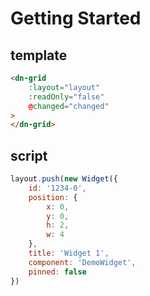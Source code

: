 # Getting Started
## template
```html
<dn-grid
    :layout="layout"
    :readOnly="false"
    @changed="changed"
>
</dn-grid>
```

## script
```js
layout.push(new Widget({
    id: '1234-0',
    position: {
        x: 0,
        y: 0,
        h: 2,
        w: 4
    },
    title: 'Widget 1',
    component: 'DemoWidget',
    pinned: false
})
```
